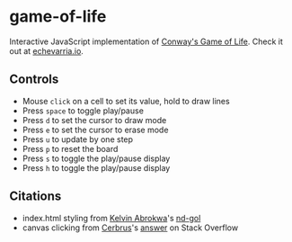 # game-of-life
Interactive JavaScript implementation of <a href='https://en.wikipedia.org/wiki/Conway%27s_Game_of_Life'>Conway's Game of Life</a>.
Check it out at <a href='http://echevarria.io/projects/game-of-life/'>echevarria.io</a>.

## Controls
<ul>
  <li>Mouse <code>click</code> on a cell to set its value, hold to draw lines</li>
  <li>Press <code>space</code> to toggle play/pause</li>
  <li>Press <code>d</code> to set the cursor to draw mode</li>
  <li>Press <code>e</code> to set the cursor to erase mode</li>
  <li>Press <code>u</code> to update by one step</li>
  <li>Press <code>p</code> to reset the board</li>
  <li>Press <code>s</code> to toggle the play/pause display</li>
  <li>Press <code>h</code> to toggle the play/pause display</li>
</ul>

## Citations
<ul>
  <li>index.html styling from <a href = https://github.com/kelvinabrokwa>Kelvin Abrokwa</a>'s <a href = https://github.com/kelvinabrokwa/nd-gol/>nd-gol</a></li>
  <li>canvas clicking from <a href = https://github.com/Cerbrus>Cerbrus</a>'s <a href='https://stackoverflow.com/questions/13990128/'>answer</a> on Stack Overflow</li>
</ul>
